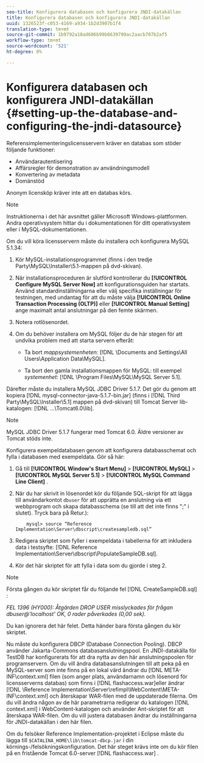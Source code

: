 ```yaml
---
seo-title: Konfigurera databasen och konfigurera JNDI-datakällan
title: Konfigurera databasen och konfigurera JNDI-datakällan
uuid: 1326523f-c053-4169-a934-1b2d3907b1f4
translation-type: tm+mt
source-git-commit: 1b9792a10ad606b99b6639799ac2aacb707b2af5
workflow-type: tm+mt
source-wordcount: '521'
ht-degree: 0%

---
```



# Konfigurera databasen och konfigurera JNDI-datakällan {#setting-up-the-database-and-configuring-the-jndi-datasource}

Referensimplementeringslicensservern kräver en databas som stöder följande funktioner:

* Användarautentisering
* Affärsregler för demonstration av användningsmodell
* Konvertering av metadata
* Domänstöd

Anonym licensköp kräver inte att en databas körs.

>[!NOTE]
>
>Instruktionerna i det här avsnittet gäller Microsoft Windows-plattformen. Andra operativsystem hittar du i dokumentationen för ditt operativsystem eller i MySQL-dokumentationen.

Om du vill köra licensservern måste du installera och konfigurera MySQL 5.1.34:

1. Kör MySQL-installationsprogrammet (finns i den tredje Party\MySQL\Installer\5.1-mappen på dvd-skivan).
1. När installationsproceduren är slutförd kontrollerar du **[!UICONTROL Configure MySQL Server Now]** att konfigurationsguiden har startats. Använd standardinställningarna eller välj specifika inställningar för testningen, med undantag för att du måste välja **[!UICONTROL Online Transaction Processing (OLTP)]** eller **[!UICONTROL Manual Setting]** ange maximalt antal anslutningar på den femte skärmen.

1. Notera rotlösenordet.
1. Om du behöver installera om MySQL följer du de här stegen för att undvika problem med att starta servern efteråt:

   * Ta bort *mappsystemenheten:* [!DNL \Documents and Settings\All Users\Application Data\MySQL].

   * Ta bort den gamla installationsmappen för MySQL: till exempel *systemenhet:* [!DNL \Program Files\MySQL\MySQL Server 5.1].

Därefter måste du installera MySQL JDBC Driver 5.1.7. Det gör du genom att kopiera [!DNL mysql-connector-java-5.1.7-bin.jar] (finns i [!DNL Third Party\MySQL\Installer\5.1] mappen på dvd-skivan) till Tomcat Server lib-katalogen: [!DNL ...\Tomcat6.0\lib].

>[!NOTE]
>
>MySQL JDBC Driver 5.1.7 fungerar med Tomcat 6.0. Äldre versioner av Tomcat stöds inte.

Konfigurera exempeldatabasen genom att konfigurera databasschemat och fylla i databasen med exempeldata. Gör så här:

1. Gå till **[!UICONTROL Window's Start Menu]** > **[!UICONTROL MySQL]** > **[!UICONTROL MySQL Server 5.1]** > **[!UICONTROL MySQL Command Line Client]** .
1. När du har skrivit in lösenordet kör du följande SQL-skript för att lägga till användarkontot `dbuser` för att upprätta en anslutning via ett webbprogram och skapa databasschema (se till att det inte finns &quot;;&quot; i slutet). Tryck bara på Retur.):

   ```
       mysql> source “Reference Implementation\Server\dbscript\createsampledb.sql”
   ```

1. Redigera skriptet som fyller i exempeldata i tabellerna för att inkludera data i testsyfte: [!DNL Reference Implementation\Server\dbscript\PopulateSampleDB.sql].
1. Kör det här skriptet för att fylla i data som du gjorde i steg 2.

>[!NOTE]
>
>Första gången du kör skriptet får du följande fel [!DNL CreateSampleDB.sql] :

*FEL 1396 (HY000): Åtgärden DROP USER misslyckades för frågan dbuser@&#39;localhost&#39; OK, 0 rader påverkades (0,00 sek).*

Du kan ignorera det här felet. Detta händer bara första gången du kör skriptet.

Nu måste du konfigurera DBCP (Database Connection Pooling). DBCP använder Jakarta-Commons databasanslutningspool. En JNDI-datakälla för TestDB har konfigurerats för att dra nytta av den här anslutningspoolen för programservern. Om du vill ändra databasanslutningen till att peka på en MySQL-server som inte finns på en lokal värd ändrar du [!DNL META-INF\context.xml] filen (som anger plats, användarnamn och lösenord för licensserverns databas) som finns i [!DNL flashaccess.war]eller ändrar [!DNL \Reference Implementation\Server\refimpl\WebContent\META-INF\context.xml] och återskapar WAR-filen med de uppdaterade filerna. Om du vill ändra någon av de här parametrarna redigerar du katalogen [!DNL context.xml] i WebContent-katalogen och använder Ant-skriptet för att återskapa WAR-filen. Om du vill justera databasen ändrar du inställningarna för JNDI-datakällan i den här filen.

Om du felsöker Reference Implementation-projektet i Eclipse måste du lägga till `$CATALINA_HOME\lib\tomcat-dbcp.jar` i din körnings-/felsökningskonfiguration. Det här steget krävs inte om du kör filen på en fristående Tomcat 6.0-server [!DNL flashaccess.war] .
